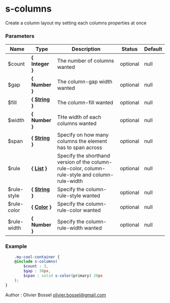 # s-columns

Create a column layout my setting each columns properties at once


### Parameters
Name  |  Type  |  Description  |  Status  |  Default
------------  |  ------------  |  ------------  |  ------------  |  ------------
$count  |  **{ Integer }**  |  The number of columns wanted  |  optional  |  null
$gap  |  **{ Number }**  |  The column-gap width wanted  |  optional  |  null
$fill  |  **{ [String](http://www.sass-lang.com/documentation/file.SASS_REFERENCE.html#sass-script-strings) }**  |  The column-fill wanted  |  optional  |  null
$width  |  **{ Number }**  |  THe width of each columns wanted  |  optional  |  null
$span  |  **{ [String](http://www.sass-lang.com/documentation/file.SASS_REFERENCE.html#sass-script-strings) }**  |  Specify on how many columns the element has to span across  |  optional  |  null
$rule  |  **{ [List](http://www.sass-lang.com/documentation/file.SASS_REFERENCE.html#lists) }**  |  Specify the shorthand version of the column-rule-color, column-rule-style and column-rule-width  |  optional  |  null
$rule-style  |  **{ [String](http://www.sass-lang.com/documentation/file.SASS_REFERENCE.html#sass-script-strings) }**  |  Specify the column-rule-style wanted  |  optional  |  null
$rule-color  |  **{ [Color](http://www.sass-lang.com/documentation/file.SASS_REFERENCE.html#colors) }**  |  Specify the column-rule-color wanted  |  optional  |  null
$rule-width  |  **{ Number }**  |  Specify the column-rule-width wanted  |  optional  |  null

### Example
```scss
	.my-cool-container {
	@include s-columns(
		$count : 3,
		$gap : 30px,
		$span : solid s-color(primary) 20px
	);
}
```
Author : Olivier Bossel [olivier.bossel@gmail.com](mailto:olivier.bossel@gmail.com)